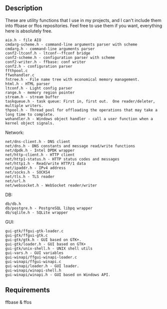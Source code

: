 ## Description

These are utility functions that I use in my projects, and I can't include them into ffbase or ffos repositories.
Feel free to use them if you want, everything here is absolutely free.

	aio.h - file AIO
	cmdarg-scheme.h - command-line arguments parser with scheme
	cmdarg.h - command-line arguments parser
	conf2-ltconf.h - ltconf--ffconf bridge
	conf2-scheme.h - configuration parser with scheme
	conf2-writer.h - ffbase: conf writer
	conf2.h - configuration parser
	ffthpool.c
	ffwohandler.c
	fntree.h - File name tree with economical memory management.
	html.h - HTML parser
	ltconf.h - Light config parser
	range.h - memory region pointer
	stream.h - stream buffer
	taskqueue.h - task queue: First in, first out.  One reader/deleter, multiple writers.
	thpool.h - Thread pool for offloading the operations that may take a long time to complete.
	wohandler.h - Windows object handler - call a user function when a kernel object signals.

Network:

	net/dns-client.h - DNS client
	net/dns.h - DNS constants and message read/write functions
	net/dpdk.h - Intel DPDK wrapper
	net/http-client.h - HTTP client
	net/http1-status.h - HTTP status codes and messages
	net/http1.h - Read/write HTTP/1 data
	net/ipaddr.h - IPv4 address
	net/socks.h - SOCKS4
	net/tls.h - TLS reader
	net/url.h
	net/websocket.h - WebSocket reader/writer

DB:

	db/db.h
	db/postgre.h - PostgreSQL libpq wrapper
	db/sqlite.h - SQLite wrapper

GUI:

	gui-gtk/ffgui-gtk-loader.c
	gui-gtk/ffgui-gtk.c
	gui-gtk/gtk.h - GUI based on GTK+.
	gui-gtk/loader.h - GUI based on GTK+
	gui-gtk/unix-shell.h - UNIX shell utils
	gui-vars.h - GUI variables
	gui-winapi/ffgui-winapi-loader.c
	gui-winapi/ffgui-winapi.c
	gui-winapi/loader.h - GUI loader.
	gui-winapi/winapi-shell.h
	gui-winapi/winapi.h - GUI based on Windows API.


## Requirements

ffbase & ffos
